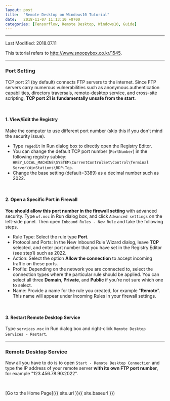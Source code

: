 ```yaml
---
layout: post
title:  "Remote Desktop on Windows10 Tutorial"
date:   2018-11-07 11:13:10 +0700
categories: [Tensorflow, Remote Desktop, Windows10, Guide]
---
```


---

Last Modified: 2018.07.11

This tutorial refers to <http://www.snoopybox.co.kr/1545>.

---
### Port Setting

TCP port 21 (by default) connects FTP servers to the internet. Since FTP servers carry numerous vulnerabilities such as anonymous authentication capabilities, directory traversals, remote-desktop service, and cross-site scripting, **TCP port 21 is fundamentally unsafe from the start**.

<br/>

#### 1. View/Edit the Registry

Make the computer to use different port number (skip this if you don't mind the security issue).

- Type `regedit` in Run dialog box to directly open the Registry Editor.
- You can change the default TCP port number (`PortNumber`) in the following registry subkey: `HKEY_LOCAL_MACHINE\SYSTEM\CurrentControlSet\Control\Terminal Server\WinStations\RDP-Tcp`.
- Change the base setting (default=3389) as a decimal number such as 2022.

<br/>

#### 2. Open a Specific Port in Firewall

**You should allow this port number in the firewall setting** with advanced security. Type `wf.msc` in Run dialog box, and click `Advanced settings` on the left-side panel. Then open `Inbound Rules - New Rule` and take the following steps.

- Rule Type: Select the rule type **Port**.
- Protocol and Ports: In the New Inbound Rule Wizard dialog, leave **TCP** selected, and enter port number that you have set in the Registry Editor (see step1) such as 2022.
- Action: Select the option **Allow the connection** to accept incoming traffic on these ports.
- Profile: Depending on the network you are connected to, select the connection types where the particular rule should be applied. You can select all three **Domain**, **Private**, and **Public** if you’re not sure which one to select.
- Name: Provide a name for the rule you created, for example "**Remote**". This name will appear under Incoming Rules in your firewall settings. 

<br/>

#### 3. Restart Remote Desktop Service

Type `services.msc` in Run dialog box and right-click `Remote Desktop Services - Restart`.  

------



### Remote Desktop Service

Now all you have to do is to open `Start - Remote Desktop Connection` and type the IP address of your remote server **with its own FTP port number**, for example "123.456.78.90:2022".

<br/>

[Go to the Home Page]({{ site.url }}{{ site.baseurl }})

<br/>

